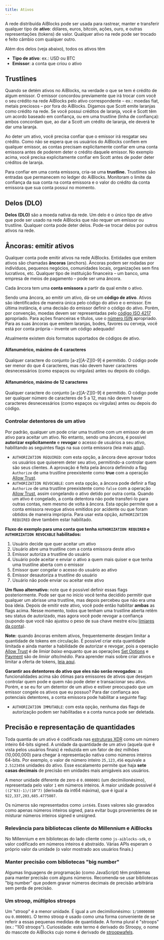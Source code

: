 ```yaml
---
title: Ativos
---
```


A rede distribuída AiBlocks pode ser usada para rastrear, manter e transferir qualquer tipo de **ativo**: dólares, euros, bitcoin,
ações, ouro, e outras representações (tokens) de valor. Qualquer ativo na rede pode ser trocado e feito câmbio com qualquer outro.

Além dos delos (veja abaixo), todos os ativos têm
- **Tipo de ativo**: ex.: USD ou BTC
- **Emissor**: a conta que criou o ativo

## Trustlines
Quando se detém ativos no AiBlocks, na verdade o que se tem é crédito de algum emissor. O emissor concordou previamente que irá
trocar com você o seu crédito na rede AiBlocks pelo ativo correspondente – ex.: moedas fiat, metais preciosos – por fora do AiBlocks.
Digamos que Scott emite laranjas como crédito na rede. Se você possui créditos de laranja, você e Scott têm
um acordo baseado em confiança, ou em uma trustline (linha de confiança): ambos concordam que, ao dar a Scott um crédito de laranja, ele deverá te dar uma laranja.

Ao deter um ativo, você precisa confiar que o emissor irá resgatar seu crédito. Como não se espera que os usuários do AiBlocks
confiem em qualquer emissor, as contas precisam explicitamente confiar em uma conta emissora antes de poderem deter o crédito daquele emissor.
No exemplo acima, você precisa explicitamente confiar em Scott antes de poder deter créditos de laranja.

Para confiar em uma conta emissora, cria-se uma **trustline.** Trustlines são entradas que permanecem no ledger do AiBlocks.
Monitoram o limite da confiança da sua conta na conta emissora e o valor do crédito da conta emissora que sua conta possui no momento.

## Delos (DLO)
**Delos (DLO)** são a moeda nativa da rede. Um delo é o único tipo de ativo que pode ser usado na rede
AiBlocks que não requer um emissor ou trustline.
Qualquer conta pode deter delos. Pode-se trocar delos por outros ativos na rede.


## Âncoras: emitir ativos
Qualquer conta pode emitir ativos na rede AiBlocks. Entidades que emitem ativos são chamadas **âncoras** (anchors). Âncoras podem ser
rodadas por indivíduos, pequenos negócios, comunidades locais, organizações sem fins lucrativos, etc. Qualquer tipo de instituição financeira – um banco, uma empresa de meios de pagamento – pode ser uma âncora.

Cada âncora tem uma **conta emissora** a partir da qual emite o ativo.

Sendo uma âncora, ao emitir um ativo, dá-se um **código de ativo**. Ativos são identificados de maneira única pelo código do ativo e o emissor.
Em última instância, é uma decisão do emissor definir o código do ativo. Porém, por convenção, moedas devem ser representadas pelo
[código ISO 4217](https://en.wikipedia.org/wiki/ISO_4217) apropriado. Para ações financeiras e títulos, use o [número ISIN](https://en.wikipedia.org/wiki/International_Securities_Identification_Number) apropriado.
Para as suas âncoras que emitem laranjas, bodes, favores ou cerveja, você está por conta própria – invente um código adequado!

Atualmente existem dois formatos suportados de códigos de ativo.

#### Alfanumérico, máximo de 4 caracteres
Qualquer caractere do conjunto [a-z][A-Z][0-9] é permitido. O código pode ser menor do que 4 caracteres, mas não devem haver caracteres desnecessários (como espaços ou vírgulas) antes ou depois do código.

#### Alfanumérico, máximo de 12 caracteres
Qualquer caractere do conjunto [a-z][A-Z][0-9] é permitido. O código pode ser qualquer número de caracteres de 5 a 12, mas não devem haver caracteres desnecessários (como espaços ou vírgulas) antes ou depois do código.


### Controlar detentores de um ativo
Por padrão, qualquer um pode criar uma trustline com um emissor de um ativo para aceitar um ativo. No entanto, sendo uma âncora, é possível **autorizar explicitamente** e **revogar** o acesso de usuários a seu ativo, habilitando as seguintes flags na sua conta emissora (leia mais [aqui](https://www.aiblocks.io/developers/guides/concepts/accounts.html#flags)).

* `AUTHORIZATION REQUIRED`: com esta opção, a âncora deve aprovar todos os usuários que quiserem deter seu ativo, permitindo-a controlar quem são seus clientes. A aprovação é feita pela âncora definindo a flag `Authorize` de uma trustline preexistente como **true** com a operação [Allow Trust](./list-of-operations.md#allow-trust).
* `AUTHORIZATION REVOCABLE`: com esta opção, a âncora pode definir a flag `Authorize` de uma trustline preexistente como `false` com a operação [Allow Trust](./list-of-operations.md#allow-trust), assim congelando o ativo detido por outra conta. Quando um ativo é congelado, a conta detentora não pode transferí-lo para outras contas, nem mesmo de volta à âncora. Esta opção permite que a conta emissora revogue ativos emitidos por acidente ou que foram obtidos de maneira imprópria. Para usar esta opção, `AUTHORIZATION REQUIRED` deve também estar habilitado.

**Fluxo de exemplo para uma conta que tenha `AUTHORIZATION REQUIRED` e `AUTHORIZATION REVOCABLE` habilitados:**
1. Usuário decide que quer aceitar um ativo
2. Usuário abre uma trustline com a conta emissora deste ativo
3. Emissor autoriza a trustline do usuário
4. Usuário pode aceitar e enviar o ativo a quem mais quiser e que tenha uma trustline aberta com o emissor
5. Emissor quer congelar o acesso do usuário ao ativo
6. Emissor desautoriza a trustline do usuário
7. Usuário não pode enviar ou aceitar este ativo

**Um fluxo alternativo:** note que é possível definir essas flags posteriormente. Pode ser que no início você tenha decidido permitir que qualquer um abrisse uma trustline, mas depois percebeu que não era uma boa ideia. Depois de emitir este ativo, você pode então habilitar **ambas** as flags acima. Nesse momento, todos que tenham uma trustline aberta retêm seu status de autorizado, mas agora você pode revogar a confiança (supondo que você não ajustou o peso de sua chave mestre e/ou [limiares da conta](./multi-sig.md#thresholds)).

**Note:** quando âncoras emitem ativos, frequentemente desejam limitar a quantidade de tokens em circulação. É possível criar esta quantidade limitada e ainda manter a habilidade de autorizar e revogar, pois a operação [Allow Trust](./list-of-operations.md#allow-trust) é de *limiar baixo* enquanto que as operações [Set Options](./list-of-operations.md#set-options) e [Payment](./list-of-operations.md#payment) são de *limiar alto/médio*. Para aprender mais sobre criar ativos e limitar a oferta de tokens, [leia aqui](../walkthroughs/custom-assets.md#opcional-transação-a-limitar-a-quantidade-de-tokens).

**Garantir aos detentores do ativo que eles não serão revogados**: as funcionalidades acima são ótimas para emissores de ativos que desejam controlar quem pode e quem não pode deter e transacionar seu ativo. Porém, e se eu for um detentor de um ativo e estiver preocupado que um emissor congele os ativos que eu possuo? Para dar confiança aos potenciais detentores, a conta emissora pode habilitar a seguinte flag:

* `AUTHORIZATION IMMUTABLE`: com esta opção, nenhuma das flags de autorização podem ser habilitadas e a conta nunca pode ser deletada.

## Precisão e representação de quantidades
Toda quantia de um ativo é codificada nas [estruturas XDR](https://www.aiblocks.io/developers/millennium/reference/xdr.html) como um número inteiro 64-bits signed. A unidade da quantidade de um ativo (aquela que é vista pelos usuários finais) é reduzida em um fator de dez milhões (10,000,000) para chegar à representação nativa como números inteiros 64-bits. Por exemplo, o valor de número inteiro `25,123,456` equivale a `2.5123456` unidades do ativo. Esse escalamento permite que haja **sete casas decimais** de precisão em unidades mais amigáveis aos usuários.

A menor unidade diferente de zero é `0.0000001` (um decimilionésimo), representada pelo valor `1` em números inteiros. A maior unidade possível é `((2^63)-1)/(10^7)` (derivada da int64 máxima), que é igual a `922,337,203,685.4775807`.

Os números são representados como `int64`s. Esses valores são gravados como apenas números inteiros signed, para evitar bugs provenientes de se misturar números inteiros signed e unsigned.

### Relevância para bibliotecas cliente do Millennium e AiBlocks
No Millennium e em bibliotecas do lado cliente como `js-aiblocks-sdk`, o valor codificado em números inteiros é abstraído. Várias APIs esperam o próprio valor da unidade (o valor mostrado aos usuários finais.)

### Manter precisão com bibliotecas "big number"
Algumas linguagens de programação (como JavaScript) têm problemas para manter precisão com alguns números. Recomenda-se usar bibliotecas "big number" que podem gravar números decimais de precisão arbitrária sem perda de precisão.

### Um stroop, múltiplos stroops
Um "stroop" é a menor unidade. É igual a um decimilionésimo: `1/10000000` ou `0.0000001`. O termo stroop é usado como uma forma conveniente de se referir a essas pequenas medidas de quantidade. A forma plural é "stroops" (ex.: "100 stroops"). Curiosidade: este termo é derivado do Stroopy, o nome do mascote do AiBlocks cujo nome é derivado de [stroopwafels](https://pt.wikipedia.org/wiki/Stroopwafel).
